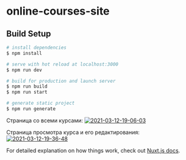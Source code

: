 # online-courses-site

## Build Setup

```bash
# install dependencies
$ npm install

# serve with hot reload at localhost:3000
$ npm run dev

# build for production and launch server
$ npm run build
$ npm run start

# generate static project
$ npm run generate
```

Страница со всеми курсами:
<a href="https://ibb.co/JQLCd2J"><img src="https://i.ibb.co/TLXrTR3/2021-03-12-19-06-03.png" alt="2021-03-12-19-06-03" border="0"></a>

Страница просмотра курса и его редактирования:
<a href="https://ibb.co/prm7BPW"><img src="https://i.ibb.co/Csrc3tJ/2021-03-12-19-36-48.png" alt="2021-03-12-19-36-48" border="0"></a>

For detailed explanation on how things work, check out [Nuxt.js docs](https://nuxtjs.org).
